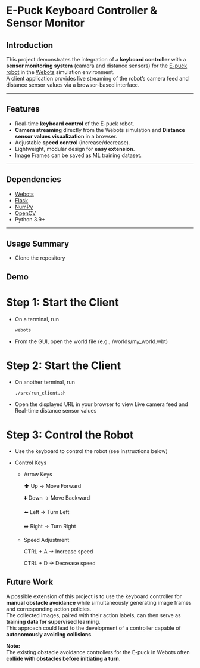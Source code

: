 
# E-Puck Keyboard Controller & Sensor Monitor  

## Introduction  

This project demonstrates the integration of a **keyboard controller** with a **sensor monitoring system** (camera and distance sensors) for the [E-puck robot](https://www.cyberbotics.com/doc/guide/tutorial-4-more-about-controllers) in the [Webots](https://cyberbotics.com/) simulation environment.  
A client application provides live streaming of the robot’s camera feed and distance sensor values via a browser-based interface.  

---

## Features  

- Real-time **keyboard control** of the E-puck robot.  
- **Camera streaming** directly from the Webots simulation and **Distance sensor values visualization** in a browser.  
- Adjustable **speed control** (increase/decrease).  
- Lightweight, modular design for **easy extension**.  
- Image Frames can be saved as ML training dataset.

---

## Dependencies  

- [Webots](https://cyberbotics.com/)  
- [Flask](https://flask.palletsprojects.com/en/stable/)  
- [NumPy](https://numpy.org/)  
- [OpenCV](https://opencv.org/)  
- Python 3.9+  

---

## Usage Summary  

- Clone the repository  


## **Demo**
# Step 1: Start the Client
- On a terminal, run
    ```bash
    webots
- From the GUI, open the world file (e.g., /worlds/my_world.wbt)
    
# Step 2: Start the Client
- On another terminal, run
    ```bash
    ./src/run_client.sh
- Open the displayed URL in your browser to view Live camera feed and Real-time distance sensor values



# Step 3: Control the Robot
- Use the keyboard to control the robot (see instructions below)

- Control Keys

    - Arrow Keys

        ⬆️ Up → Move Forward

        ⬇️ Down → Move Backward

        ⬅️ Left → Turn Left

        ➡️ Right → Turn Right

    - Speed Adjustment

        CTRL + A → Increase speed

        CTRL + D → Decrease speed

## Future Work  
A possible extension of this project is to use the keyboard controller for **manual obstacle avoidance** while simultaneously generating image frames and corresponding action policies.  
The collected images, paired with their action labels, can then serve as **training data for supervised learning**.  
This approach could lead to the development of a controller capable of **autonomously avoiding collisions**.  

**Note:**  
The existing obstacle avoidance controllers for the E-puck in Webots often **collide with obstacles before initiating a turn**.  

